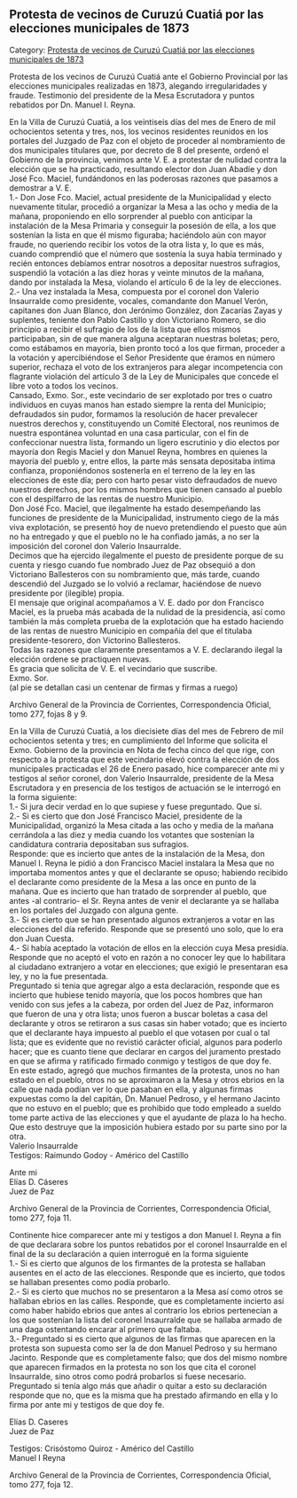 ## Protesta de vecinos de Curuzú Cuatiá por las elecciones municipales de 1873

Category: [Protesta de vecinos de Curuzú Cuatiá por las elecciones municipales de 1873](http://descubrircorrientes.com.ar/2012/index.php/4508-historia-desde-1814-hasta-la-guerra-de-la-triple-alianza/documentos-oficiales-de-la-provincia-de-corrientes/protesta-de-vecinos-de-curuzu-cuatia-por-las-elecciones-municipales-de-1873)

Protesta de los vecinos de Curuzú Cuatiá ante el Gobierno Provincial por las elecciones municipales realizadas en 1873, alegando irregularidades y fraude. Testimonio del presidente de la Mesa Escrutadora y puntos rebatidos por Dn. Manuel I. Reyna.

En la Villa de Curuzú Cuatiá, a los veintiseis días del mes de Enero de mil ochocientos setenta y tres, nos, los vecinos residentes reunidos en los portales del Juzgado de Paz con el objeto de proceder al nombramiento de dos municipales titulares que, por decreto de 8 del presente, ordenó el Gobierno de la provincia, venimos ante V. E. a protestar de nulidad contra la elección que se ha practicado, resultando elector don Juan Abadíe y don José Fco. Maciel, fundándonos en las poderosas razones que pasamos a demostrar a V. E.  
1.- Don Jose Fco. Maciel, actual presidente de la Municipalidad y electo nuevamente titular, procedió a organizar la Mesa a las ocho y media de la mañana, proponiendo en ello sorprender al pueblo con anticipar la instalación de la Mesa Primaria y conseguir la posesión de ella, a los que sostenían la lista en que él mismo figuraba; haciéndolo aún con mayor fraude, no queriendo recibir los votos de la otra lista y, lo que es más, cuando comprendió que el número que sostenía la suya había terminado y recién entonces debíamos entrar nosotros a depositar nuestros sufragios, suspendió la votación a las diez horas y veinte minutos de la mañana, dando por instalada la Mesa, violando el artículo 6 de la ley de elecciones.  
2.- Una vez instalada la Mesa, compuesta por el coronel don Valerio Insaurralde como presidente, vocales, comandante don Manuel Verón, capitanes don Juan Blanco, don Jerónimo González, don Zacarías Zayas y suplentes, teniente don Pablo Castillo y don Victoriano Romero, se dio principio a recibir el sufragio de los de la lista que ellos mismos participaban, sin de que manera alguna aceptaran nuestras boletas; pero, como estábamos en mayoría, bien pronto tocó a los que firman, proceder a la votación y apercibiéndose el Señor Presidente que éramos en número superior, rechaza el voto de los extranjeros para alegar incompetencia con flagrante violación del artículo 3 de la Ley de Municipales que concede el libre voto a todos los vecinos.  
Cansado, Exmo. Sor., este vecindario de ser explotado por tres o cuatro individuos en cuyas manos han estado siempre la renta del Municipio; defraudados sin pudor, formamos la resolución de hacer prevalecer nuestros derechos y, constituyendo un Comité Electoral, nos reunimos de nuestra espontánea voluntad en una casa particular, con el fin de confeccionar nuestra lista, formando un ligero escrutinio y dio electos por mayoría don Regis Maciel y don Manuel Reyna, hombres en quienes la mayoría del pueblo y, entre ellos, la parte más sensata depositaba íntima confianza, proponiéndonos sostenerla en el terreno de la ley en las elecciones de este día; pero con harto pesar visto defraudados de nuevo nuestros derechos, por los mismos hombres que tienen cansado al pueblo con el despilfarro de las rentas de nuestro Municipio.  
Don José Fco. Maciel, que ilegalmente ha estado desempeñando las funciones de presidente de la Municipalidad, instrumento ciego de la más viva explotación, se presentó hoy de nuevo pretendiendo el puesto que aún no ha entregado y que el pueblo no le ha confiado jamás, a no ser la imposición del coronel don Valerio Insaurralde.  
Decimos que ha ejercido ilegalmente el puesto de presidente porque de su cuenta y riesgo cuando fue nombrado Juez de Paz obsequió a don Victoriano Ballesteros con su nombramiento que, más tarde, cuando descendió del Juzgado se lo volvió a reclamar, haciéndose de nuevo presidente por (ilegible) propia.  
El mensaje que original acompañamos a V. E. dado por don Francisco Maciel, es la prueba más acabada de la nulidad de la presidencia, así como también la más completa prueba de la explotación que ha estado haciendo de las rentas de nuestro Municipio en compañía del que el titulaba presidente-tesorero, don Victorino Ballesteros.  
Todas las razones que claramente presentamos a V. E. declarando ilegal la elección ordene se practiquen nuevas.  
Es gracia que solicita de V. E. el vecindario que suscribe.  
Exmo. Sor.  
(al pie se detallan casi un centenar de firmas y firmas a ruego)

Archivo General de la Provincia de Corrientes, Correspondencia Oficial, tomo 277, fojas 8 y 9.

En la Villa de Curuzú Cuatiá, a los diecisiete días del mes de Febrero de mil ochocientos setenta y tres; en cumplimiento del Informe que solicita el Exmo. Gobierno de la provincia en Nota de fecha cinco del que rige, con respecto a la protesta que este vecindario elevó contra la elección de dos municipales practicadas el 26 de Enero pasado, hice comparecer ante mi y testigos al señor coronel, don Valerio Insaurralde, presidente de la Mesa Escrutadora y en presencia de los testigos de actuación se le interrogó en la forma siguiente:  
1.- Si jura decir verdad en lo que supiese y fuese preguntado. Que sí.  
2.- Si es cierto que don José Francisco Maciel, presidente de la Municipalidad, organizó la Mesa citada a las ocho y media de la mañana cerrándola a las diez y media cuando los votantes que sostenían la candidatura contraria depositaban sus sufragios.  
Responde: que es incierto que antes de la instalación de la Mesa, don Manuel I. Reyna le pidió a don Francisco Maciel instalara la Mesa que no importaba momentos antes y que el declarante se opuso; habiendo recibido el declarante como presidente de la Mesa a las once en punto de la mañana. Que es incierto que han tratado de sorprender al pueblo, que antes -al contrario- el Sr. Reyna antes de venir el declarante ya se hallaba en los portales del Juzgado con alguna gente.  
3.- Si es cierto que se han presentado algunos extranjeros a votar en las elecciones del día referido. Responde que se presentó uno solo, que lo era don Juan Cuesta.  
4.- Si había aceptado la votación de ellos en la elección cuya Mesa presidía. Responde que no aceptó el voto en razón a no conocer ley que lo habilitara al ciudadano extranjero a votar en elecciones; que exigió le presentaran esa ley, y no la fue presentada.  
Preguntado si tenia que agregar algo a esta declaración, responde que es incierto que hubiese tenido mayoría, que los pocos hombres que han venido con sus jefes a la cabeza, por orden del Juez de Paz, informaron que fueron de una y otra lista; unos fueron a buscar boletas a casa del declarante y otros se retiraron a sus casas sin haber votado; que es incierto que el declarante haya impuesto al pueblo el que votasen por cual o tal lista; que es evidente que no revistió carácter oficial, algunos para poderlo hacer; que es cuanto tiene que declarar en cargos del juramento prestado en que se afirma y ratificado firmado conmigo y testigos de que doy fe.  
En este estado, agregó que muchos firmantes de la protesta, unos no han estado en el pueblo, otros no se aproximaron a la Mesa y otros ebrios en la calle que nada podían ver lo que pasaban en ella, y algunas firmas expuestas como la del capitán, Dn. Manuel Pedroso, y el hermano Jacinto que no estuvo en el pueblo; que es prohibido que todo empleado a sueldo tome parte activa de las elecciones y que el ayudante de plaza lo ha hecho.  
Que esto destruye que la imposición hubiera estado por su parte sino por la otra.  
Valerio Insaurralde  
Testigos: Raimundo Godoy - Américo del Castillo

Ante mi  
Elías D. Cáseres  
Juez de Paz

Archivo General de la Provincia de Corrientes, Correspondencia Oficial, tomo 277, foja 11.

Continente hice comparecer ante mi y testigos a don Manuel I. Reyna a fin de que declarara sobre los puntos rebatidos por el coronel Insaurralde en el final de la su declaración a quien interrogué en la forma siguiente  
1.- Si es cierto que algunos de los firmantes de la protesta se hallaban ausentes en el acto de las elecciones. Responde que es incierto, que todos se hallaban presentes como podía probarlo.  
2.- Si es cierto que muchos no se presentaron a la Mesa así como otros se hallaban ebrios en las calles. Responde, que es completamente incierto así como haber habido ebrios que antes al contrario los ebrios pertenecían a los que sostenían la lista del coronel Insaurralde que se hallaba armado de una daga ostentando encarar al primero que faltaba.  
3.- Preguntado si es cierto que algunos de las firmas que aparecen en la protesta son supuesta como ser la de don Manuel Pedroso y su hermano Jacinto. Responde que es completamente falso; que dos del mismo nombre que aparecen firmados en la protesta no son los que cita el coronel Insaurralde, sino otros como podrá probarlos si fuese necesario.  
Preguntado si tenía algo más que añadir o quitar a esto su declaración responde que no, que es la misma que ha prestado afirmando en ella y lo firma por ante mi y testigos de que doy fe.

Elías D. Caseres  
Juez de Paz

Testigos: Crisóstomo Quiroz - Américo del Castillo  
Manuel I Reyna

Archivo General de la Provincia de Corrientes, Correspondencia Oficial, tomo 277, foja 12.